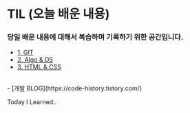 # TIL (오늘 배운 내용)

### 당일 배운 내용에 대해서 복습하며 기록하기 위한 공간입니다.
- [1. GIT](./git-github)
- [2. Algo & DS](./algorithms-data-structure)
- [3. HTML & CSS](./HTML-CSS)
<br>
- [개발 BLOG](https://code-history.tistory.com/)

Today I Learned..